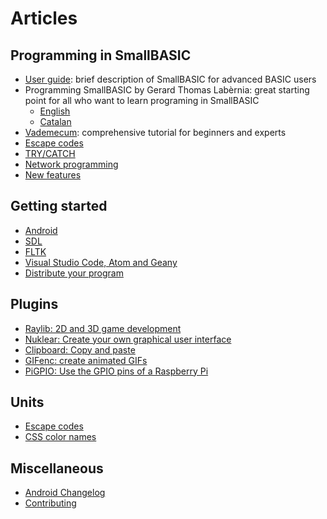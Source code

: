 # Articles

## Programming in SmallBASIC

- [User guide](/pages/guide.html): brief description of SmallBASIC for advanced BASIC users
- Programming SmallBASIC  by Gerard Thomas Lab&egrave;rnia: great starting point for all who want to learn programing in SmallBASIC
  - [English](/pages/course_gtl.html)
  - [Catalan](/docs/smallbasic.ca.pdf)
- [Vademecum](/pages/vade.html): comprehensive tutorial for beginners and experts
- [Escape codes](/pages/escape.html)
- [TRY/CATCH](/pages/trycatch.html)
- [Network programming](/pages/network.html)
- [New features](/pages/features.html)

## Getting started

- [Android](/pages/android.html)
- [SDL](/pages/sdl.html)
- [FLTK](/pages/fltk.html)
- [Visual Studio Code, Atom and Geany](/pages/language_support.html)
- [Distribute your program](/pages/distributiontool.html)


## Plugins

- [Raylib: 2D and 3D game development](/pages/plugins_raylib.html)
- [Nuklear: Create your own graphical user interface](/pages/plugins_nuklear.html)
- [Clipboard: Copy and paste](/pages/plugins_clipboard.html)
- [GIFenc: create animated GIFs](/pages/plugins_gifenc.html)
- [PiGPIO: Use the GPIO pins of a Raspberry Pi](/pages/plugins_pigpio.html)

## Units

- [Escape codes](/pages/escape.html)
- [CSS color names](/pages/units_css_color_names.html)

## Miscellaneous

- [Android Changelog](/pages/android_changelog.html)
- [Contributing](/pages/contributing.html)

